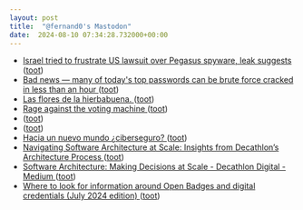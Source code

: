 ```yaml
---
layout: post
title:  "@fernand0's Mastodon"
date:  2024-08-10 07:34:28.732000+00:00
---
```

*  [Israel tried to frustrate US lawsuit over Pegasus spyware, leak suggests ](https://www.theguardian.com/news/article/2024/jul/25/israel-tried-to-frustrate-us-lawsuit-over-pegasus-spyware-leak-suggests?CMP=share_btn_ur) ([toot](https://mastodon.social/@fernand0/112936568011476458))
*  [Bad news — many of today's top passwords can be brute force cracked in less than an hour ](https://www.techradar.com/pro/security/bad-news-many-of-todays-top-passwords-can-be-cracked-with-brute-force-in-less-than-an-hou) ([toot](https://mastodon.social/@fernand0/112935819112436488))
*  [Las flores de la hierbabuena. ](https://avecesunafoto.wordpress.com/2024/08/09/las-flores-de-la-hierbabuena) ([toot](https://mastodon.social/@fernand0/112935131168263466))
*  [Rage against the voting machine  ](https://www.politico.com/newsletters/weekly-cybersecurity/2024/06/17/rage-against-the-voting-machine-00163612) ([toot](https://mastodon.social/@fernand0/112935027226309011))
*  [ ](https://mastodon.social/users/fernand0/statuses/112933609033888111/activity) ([toot](https://mastodon.social/users/fernand0/statuses/112933609033888111/activity))
*  [ ](https://mastodon.social/users/fernand0/statuses/112933608511426464/activity) ([toot](https://mastodon.social/users/fernand0/statuses/112933608511426464/activity))
*  [Hacia un nuevo mundo ¿ciberseguro? ](https://blogs.elconfidencial.com/espana/blog-fide/2024-07-25/regulacion-ciberseguridad_3929766) ([toot](https://mastodon.social/@fernand0/112933242126843507))
*  [Navigating Software Architecture at Scale: Insights from Decathlon’s Architecture Process ](https://www.infoq.com/news/2024/07/decathlon-architecture-process) ([toot](https://mastodon.social/@fernand0/112933241981559053))
*  [Software Architecture: Making Decisions at Scale - Decathlon Digital - Medium ](https://medium.com/decathlondigital/software-architecture-making-decisions-f04cdd2cb3c) ([toot](https://mastodon.social/@fernand0/112933241838286939))
*  [Where to look for information around Open Badges and digital credentials (July 2024 edition) ](https://dougbelshaw.com/blog/2024/07/24/where-to-look-for-information-around-open-badges-and-digital-credentials-july-2024-edition) ([toot](https://mastodon.social/@fernand0/112933241692536445))
